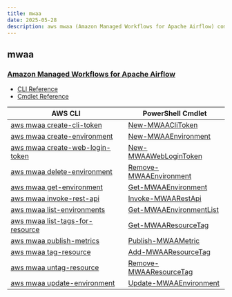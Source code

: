 ```yaml
---
title: mwaa
date: 2025-05-28
description: aws mwaa (Amazon Managed Workflows for Apache Airflow) command/cmdlet list.
---
```


## mwaa

### [Amazon Managed Workflows for Apache Airflow](https://aws.amazon.com/managed-workflows-for-apache-airflow/)

* [CLI Reference](https://awscli.amazonaws.com/v2/documentation/api/latest/reference/mwaa/index.html)
* [Cmdlet Reference](https://docs.aws.amazon.com/powershell/latest/reference/items/MWAA_cmdlets.html)

|AWS CLI|PowerShell Cmdlet|
|----|----|
|[aws mwaa create-cli-token](https://awscli.amazonaws.com/v2/documentation/api/latest/reference/mwaa/create-cli-token.html)|[New-MWAACliToken](https://docs.aws.amazon.com/powershell/latest/reference/items/New-MWAACliToken.html)|
|[aws mwaa create-environment](https://awscli.amazonaws.com/v2/documentation/api/latest/reference/mwaa/create-environment.html)|[New-MWAAEnvironment](https://docs.aws.amazon.com/powershell/latest/reference/items/New-MWAAEnvironment.html)|
|[aws mwaa create-web-login-token](https://awscli.amazonaws.com/v2/documentation/api/latest/reference/mwaa/create-web-login-token.html)|[New-MWAAWebLoginToken](https://docs.aws.amazon.com/powershell/latest/reference/items/New-MWAAWebLoginToken.html)|
|[aws mwaa delete-environment](https://awscli.amazonaws.com/v2/documentation/api/latest/reference/mwaa/delete-environment.html)|[Remove-MWAAEnvironment](https://docs.aws.amazon.com/powershell/latest/reference/items/Remove-MWAAEnvironment.html)|
|[aws mwaa get-environment](https://awscli.amazonaws.com/v2/documentation/api/latest/reference/mwaa/get-environment.html)|[Get-MWAAEnvironment](https://docs.aws.amazon.com/powershell/latest/reference/items/Get-MWAAEnvironment.html)|
|[aws mwaa invoke-rest-api](https://awscli.amazonaws.com/v2/documentation/api/latest/reference/mwaa/invoke-rest-api.html)|[Invoke-MWAARestApi](https://docs.aws.amazon.com/powershell/latest/reference/items/Invoke-MWAARestApi.html)|
|[aws mwaa list-environments](https://awscli.amazonaws.com/v2/documentation/api/latest/reference/mwaa/list-environments.html)|[Get-MWAAEnvironmentList](https://docs.aws.amazon.com/powershell/latest/reference/items/Get-MWAAEnvironmentList.html)|
|[aws mwaa list-tags-for-resource](https://awscli.amazonaws.com/v2/documentation/api/latest/reference/mwaa/list-tags-for-resource.html)|[Get-MWAAResourceTag](https://docs.aws.amazon.com/powershell/latest/reference/items/Get-MWAAResourceTag.html)|
|[aws mwaa publish-metrics](https://awscli.amazonaws.com/v2/documentation/api/latest/reference/mwaa/publish-metrics.html)|[Publish-MWAAMetric](https://docs.aws.amazon.com/powershell/latest/reference/items/Publish-MWAAMetric.html)|
|[aws mwaa tag-resource](https://awscli.amazonaws.com/v2/documentation/api/latest/reference/mwaa/tag-resource.html)|[Add-MWAAResourceTag](https://docs.aws.amazon.com/powershell/latest/reference/items/Add-MWAAResourceTag.html)|
|[aws mwaa untag-resource](https://awscli.amazonaws.com/v2/documentation/api/latest/reference/mwaa/untag-resource.html)|[Remove-MWAAResourceTag](https://docs.aws.amazon.com/powershell/latest/reference/items/Remove-MWAAResourceTag.html)|
|[aws mwaa update-environment](https://awscli.amazonaws.com/v2/documentation/api/latest/reference/mwaa/update-environment.html)|[Update-MWAAEnvironment](https://docs.aws.amazon.com/powershell/latest/reference/items/Update-MWAAEnvironment.html)|

